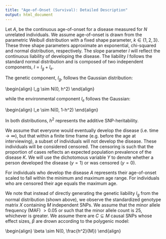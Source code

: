```yaml
---
title: "Age-of-Onset (Survival): Detailed Description"
output: html_document
---
```


Let $A$, be the continuous age-of-onset for a disease measured for $N$ unrelated individuals. We assume age-of-onset is drawn from the parametric Weibull distribution with a fixed shape parameter, $k \in \{1,2,3\}$. These three shape parameters approximate an exponential, chi-squared and normal distribution, respectively. The slope parameter $l$ will reflect the continuous liability of developing the disease. The liability $l$ follows the standard normal distribution and is composed of two independent components, $l = l_g + l_e$.

The genetic component, $l_g$, follows the Gaussian distribution:

\begin{align}
  l_g \sim N(0, h^2)
\end{align}

while the environmental component $l_e$ follows the Gaussian:

\begin{align}
  l_e \sim N(0, 1-h^2)
\end{align}

In both distributions, $h^2$ represents the additive SNP-heritability.

We assume that everyone would eventually develop the disease (i.e. time $\rightarrow \infty$), but that within a finite time frame (e.g. before the age at interviewing), a subset of individuals will not develop the disease. These individuals will be considered censored. The censoring is such that the proportion of cases reflects an expected population prevalence of the disease $K$. We will use the dichotomous variable $Y$ to denote whether a person developed the disease ($y=1$) or was censored ($y=0$).

For individuals who develop the disease $A$ represents their age-of-onset scaled to fall within the minimum and maximum age range. For individuals who are censored their age equals the maximum age.

We note that instead of directly generating the genetic liability $l_g$ from the normal distribution (shown above), we observe the standardized genotype matrix $X$ containing $M$ independent SNPs. We assume that the minor allele frequency (MAF) $> 0.05$ or such that the minor allele count is 25, whichever is greater. We assume there are $C \subseteq M$ causal SNPs whose effect sizes, $\beta$ are drown according to the polygenic model:

\begin{align}
\beta \sim N(0, \frac{h^2}{M})
\end{align}
